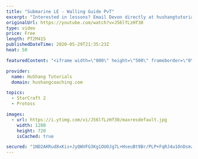 ```yaml
---
title: "Submarine LE - Walling Guide PvT"
excerpt: "Interested in lessons? Email Devon directly at hushangtutorials@outlook.com ------------------------------------------------------------------------------------------------------- Want to support HuShang Tutorials directly? Patreon is a website where you can contribute a monthly donation that will help"
originalUrl: https://youtube.com/watch?v=J56lfLzHf30
type: video
price: Free
length: PT2M41S
publishedDateTime: 2020-05-29T21:35:23Z
heat: 50

featuredContent: "<iframe width=\"800\" height=\"500\" frameborder=\"0\" src=\"https://www.youtube.com/embed/J56lfLzHf30\" allow=\"accelerometer; autoplay; encrypted-media; gyroscope; picture-in-picture\" allowfullscreen></iframe>"

provider:
  name: HuShang Tutorials
  domain: hushangcoaching.com

topics:
  - StarCraft 2
  - Protoss

images:
  - url: https://i.ytimg.com/vi/J56lfLzHf30/maxresdefault.jpg
    width: 1280
    height: 720
    isCached: true

secured: "1ND2AKRud8xKis+JyQWVFG3Kg1OUOJg7L+HseuBt9Br/PLP+FqRJ4u1OnDsmzwzHw1U69o5eJgd7sxJDT56mTPFJZwUhCqZDjUflPustNsiUPeC8q15uat+HxltFhJTuWs/9knuCyRVfNZJu4vUjVdc70Rn5uyyktm72nFavz7+YcZQEeCVqpXADFmAMT3j/qwKRbo5H/T5aIgwOnRMXQXsrn6CkHYKXG3qtJrYIX8ZIbc0C16GIO+Jnc603NS6b1yaqicVzgQiz+f0GLDv4lyRKJ3SmxsECBwdwnLZEa5t3vxaQRQrnvwWvbbr/9EOnLn7BGJST95akUTDNOekqd8wWa8Z7lFk6RGmiU2T5DKsKaOPGM0q9CIhGVHpHbTwGA/kynd+C5uoi1OM+xeS9+Ystja41bRmDr2E3GqY9qGo=;pzSOUFRLMQS6uaiKrDUxAg=="
---
```


